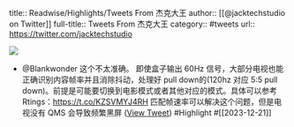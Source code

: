 title:: Readwise/Highlights/Tweets From 杰克大王
author:: [[@jacktechstudio on Twitter]]
full-title:: Tweets From 杰克大王
category:: #tweets
url:: https://twitter.com/jacktechstudio

![](https://pbs.twimg.com/profile_images/1638229588265533441/Sy-UI7P5.jpg)
- @Blankwonder 这个不太准确。
  即使盒子输出 60Hz 信号，大部分电视也能正确识别内容帧率并且消除抖动，处理好 pull down的(120hz 对应 5:5 pull down)。前提是可能要切换到电影模式或者其他对应的模式。具体可以参考 Rtings：https://t.co/KZSVMYJ4RH
  匹配帧速率可以解决这个问题，但是电视没有 QMS 会导致频繁黑屏 ([View Tweet](https://twitter.com/jacktechstudio/status/1737384883004350525)) #Highlight #[[2023-12-21]]